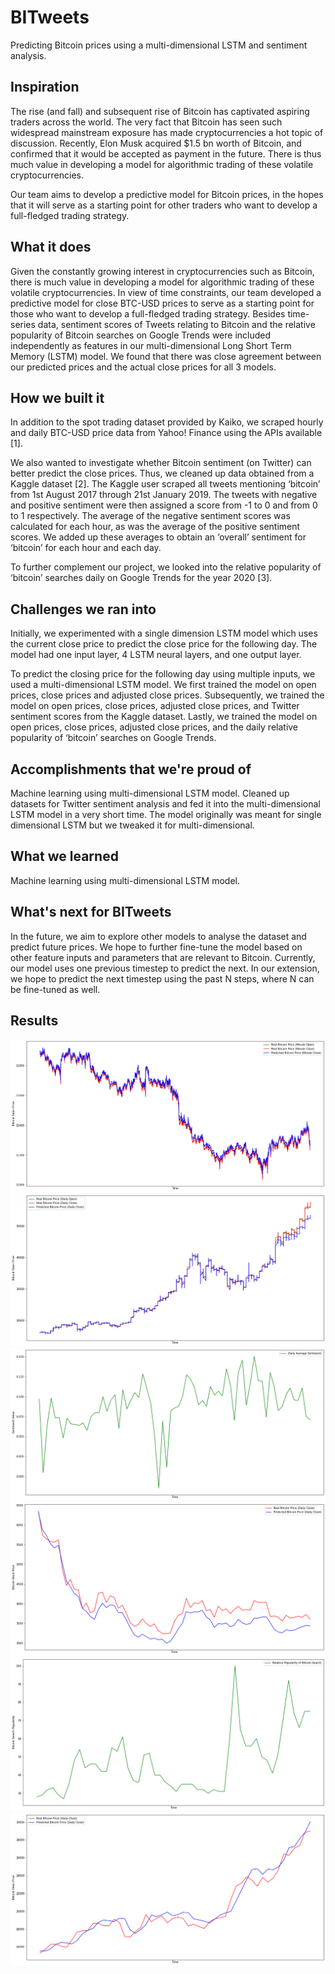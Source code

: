 # BITweets

Predicting Bitcoin prices using a multi-dimensional LSTM and sentiment analysis.

## Inspiration
The rise (and fall) and subsequent rise of Bitcoin has captivated aspiring traders across the world. The very fact that Bitcoin has seen such widespread mainstream exposure has made cryptocurrencies a hot topic of discussion. Recently, Elon Musk acquired $1.5 bn worth of Bitcoin, and confirmed that it would be accepted as payment in the future. There is thus much value in developing a model for algorithmic trading of these volatile cryptocurrencies. 

Our team aims to develop a predictive model for Bitcoin prices, in the hopes that it will serve as a starting point for other traders who want to develop a full-fledged trading strategy.

## What it does
Given the constantly growing interest in cryptocurrencies such as Bitcoin, there is much value in developing a model for algorithmic trading of these volatile cryptocurrencies. In view of time constraints, our team developed a predictive model for close BTC-USD prices to serve as a starting point for those who want to develop a full-fledged trading strategy. Besides time-series data, sentiment scores of Tweets relating to Bitcoin and the relative popularity of Bitcoin searches on Google Trends were included independently as features in our multi-dimensional Long Short Term Memory (LSTM) model. We found that there was close agreement between our predicted prices and the actual close prices for all 3 models.

## How we built it
In addition to the spot trading dataset provided by Kaiko, we scraped hourly and daily BTC-USD price data from Yahoo! Finance using the APIs available [1]. 

We also wanted to investigate whether Bitcoin sentiment (on Twitter) can better predict the close prices. Thus, we cleaned up data obtained from a Kaggle dataset [2]. The Kaggle user scraped all tweets mentioning ‘bitcoin’ from 1st August 2017 through 21st January 2019. The tweets with negative and positive sentiment were then assigned a score from -1 to 0 and from 0 to 1 respectively. The average of the negative sentiment scores was calculated for each hour, as was the average of the positive sentiment scores. We added up these averages to obtain an ‘overall’ sentiment for ‘bitcoin’ for each hour and each day. 

To further complement our project, we looked into the relative popularity of ‘bitcoin’ searches daily on Google Trends for the year 2020 [3]. 

## Challenges we ran into
Initially, we experimented with a single dimension LSTM model which uses the current close price to predict the close price for the following day. The model had one input layer, 4 LSTM neural layers, and one output layer.

To predict the closing price for the following day using multiple inputs, we used a multi-dimensional LSTM model. We first trained the model on open prices, close prices and adjusted close prices. Subsequently, we trained the model on open prices, close prices, adjusted close prices, and Twitter sentiment scores from the Kaggle dataset. Lastly, we trained the model on open prices, close prices, adjusted close prices, and the daily relative popularity of ‘bitcoin’ searches on Google Trends.

## Accomplishments that we're proud of
Machine learning using multi-dimensional LSTM model. Cleaned up datasets for Twitter sentiment analysis and fed it into the multi-dimensional LSTM model in a very short time. The model originally was meant for single dimensional LSTM but we tweaked it for multi-dimensional.

## What we learned
Machine learning using multi-dimensional LSTM model. 

## What's next for BITweets
In the future, we aim to explore other models to analyse the dataset and predict future prices. We hope to further fine-tune the model based on other feature inputs and parameters that are relevant to Bitcoin. Currently, our model uses one previous timestep to predict the next. In our extension, we hope to predict the next timestep using the past N steps, where N can be fine-tuned as well.

## Results
![alt text](https://github.com/cwlroda/btc-predictor/blob/main/img/ohlcv.png)
![alt text](https://github.com/cwlroda/btc-predictor/blob/main/img/yf_2y.png)
![alt text](https://github.com/cwlroda/btc-predictor/blob/main/img/sentiment.png)
![alt text](https://github.com/cwlroda/btc-predictor/blob/main/img/sentiment_prediction.png)
![alt text](https://github.com/cwlroda/btc-predictor/blob/main/img/trend.png)
![alt text](https://github.com/cwlroda/btc-predictor/blob/main/img/trend_prediction.png)
